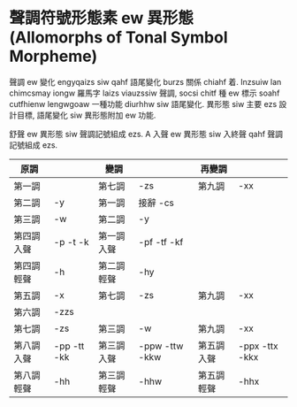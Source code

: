 # 聲調符號形態素 ew 異形態 (Allomorphs of Tonal Symbol Morpheme)

聲調 ew 變化 engyqaizs siw qahf 語尾變化 burzs 關係 chiahf 着. Inzsuiw lan chimcsmay iongw 羅馬字 laizs viauzssiw 聲調, socsi chitf 種 ew 標示 soahf cutfhienw lengwgoaw 一種功能 diurhhw siw 語尾變化. 異形態 siw 主要 ezs 設計目標, 語尾變化 siw 異形態附加 ew 功能.

舒聲 ew 異形態 siw 聲調記號組成 ezs. A 入聲 ew 異形態 siw 入終聲 qahf 聲調記號組成 ezs.

| 原調 | | 變調 | | 再變調 | |
| --- | --- | --- | --- | --- | --- |
| 第一調 || 第七調 | -zs | 第九調 | -xx |
| 第二調 | -y | 第一調 | 接辭 -cs | | |
| 第三調 | -w | 第二調 | -y | | |
| 第四調入聲 | -p -t -k | 第一調入聲 | -pf -tf -kf | | |
| 第四調輕聲 | -h | 第二調輕聲 | -hy | | |
| 第五調 | -x | 第七調 | -zs | 第九調 | -xx |
| 第六調 | -zzs | | | | |
| 第七調 | -zs | 第三調 | -w | 第九調 | -xx |
| 第八調入聲 | -pp -tt -kk | 第三調入聲 | -ppw -ttw -kkw | 第五調入聲 | -ppx -ttx -kkx |
| 第八調輕聲 | -hh | 第三調輕聲 | -hhw | 第五調輕聲 | -hhx |
